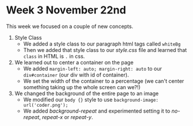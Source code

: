 # Week 3 November 22nd
This week we focused on a couple of new concepts.

1. Style Class
	- We added a style class to our paragraph html tags called `whiteBg`
	- Then we added that style class to our *style.css* file and learned that `class` in HTML is `.` in css.
2. We learned out to center a container on the page
	- We added `margin-left: auto; margin-right: auto` to our `div#container` (our div with id of container).
	- We set the width of the container to a percentage (we can't center something taking up the whole screen can we?!)
3. We changed the background of the entire page to an image
	- We modified our `body {}` style to use `background-image: url('coder.png');`
	- We added *background-repeat* and experimented setting it to *no-repeat*, *repeat-x* or *repeat-y*.